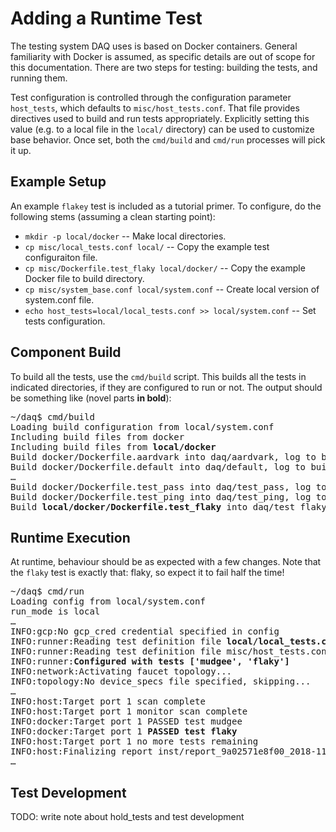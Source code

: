 # Adding a Runtime Test

The testing system DAQ uses is based on Docker containers. General familiarity with Docker is
assumed, as specific details are out of scope for this documentation. There are two steps
for testing: building the tests, and running them.

Test configuration is controlled through the configuration parameter `host_tests`, which defaults
to `misc/host_tests.conf`. That file provides directives used to build and run tests appropriately.
Explicitly setting this value (e.g. to a local file in the `local/` directory) can be used to
customize base behavior. Once set, both the `cmd/build` and `cmd/run` processes will pick it up.

## Example Setup

An example `flakey` test is included as a tutorial primer. To configure, do the following stems
(assuming a clean starting point):
* `mkdir -p local/docker` -- Make local directories.
* `cp misc/local_tests.conf local/` -- Copy the example test configuraiton file.
* `cp misc/Dockerfile.test_flaky local/docker/` -- Copy the example Docker file to build directory.
* `cp misc/system_base.conf local/system.conf` -- Create local version of system.conf file.
* `echo host_tests=local/local_tests.conf >> local/system.conf` -- Set tests configuration.

## Component Build

To build all the tests, use the `cmd/build` script. This builds all the tests in indicated
directories, if they are configured to run or not. The output should be something like (novel
parts <b>in bold</b>):

<pre>
~/daq$ cmd/build 
Loading build configuration from local/system.conf
Including build files from docker
Including build files from <b>local/docker</b>
Build docker/Dockerfile.aardvark into daq/aardvark, log to build/docker_build.aardvark...
Build docker/Dockerfile.default into daq/default, log to build/docker_build.default...
&hellip;
Build docker/Dockerfile.test_pass into daq/test_pass, log to build/docker_build.test_pass...
Build docker/Dockerfile.test_ping into daq/test_ping, log to build/docker_build.test_ping...
Build <b>local/docker/Dockerfile.test_flaky</b> into daq/test_flaky, log to build/docker_build.test_flaky...
</pre>

## Runtime Execution

At runtime, behaviour should be as expected with a few changes. Note that the `flaky` test
is exactly that: flaky, so expect it to fail half the time!

<pre>
~/daq$ cmd/run
Loading config from local/system.conf
run_mode is local
&hellip;
INFO:gcp:No gcp_cred credential specified in config
INFO:runner:Reading test definition file <b>local/local_tests.conf</b>
INFO:runner:Reading test definition file misc/host_tests.conf
INFO:runner:<b>Configured with tests ['mudgee', 'flaky']</b>
INFO:network:Activating faucet topology...
INFO:topology:No device_specs file specified, skipping...
&hellip;
INFO:host:Target port 1 scan complete
INFO:host:Target port 1 monitor scan complete
INFO:docker:Target port 1 PASSED test mudgee
INFO:docker:Target port 1 <b>PASSED test flaky</b>
INFO:host:Target port 1 no more tests remaining
INFO:host:Finalizing report inst/report_9a02571e8f00_2018-11-06T21:20:51.txt
&hellip;
</pre>

## Test Development

TODO: write note about hold_tests and test development
